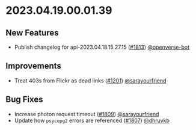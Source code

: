 # 2023.04.19.00.01.39

## New Features

- Publish changelog for api-2023.04.18.15.27.15
  ([#1813](https://github.com/WordPress/openverse/pulls/1813))
  [@openverse-bot](https://github.com/openverse-bot)

## Improvements

- Treat 403s from Flickr as dead links
  ([#1201](https://github.com/WordPress/openverse/pulls/1201))
  [@sarayourfriend](https://github.com/sarayourfriend)

## Bug Fixes

- Increase photon request timeout
  ([#1809](https://github.com/WordPress/openverse/pulls/1809))
  [@sarayourfriend](https://github.com/sarayourfriend)
- Update how `psycopg2` errors are referenced
  ([#1807](https://github.com/WordPress/openverse/pulls/1807))
  [@dhruvkb](https://github.com/dhruvkb)
